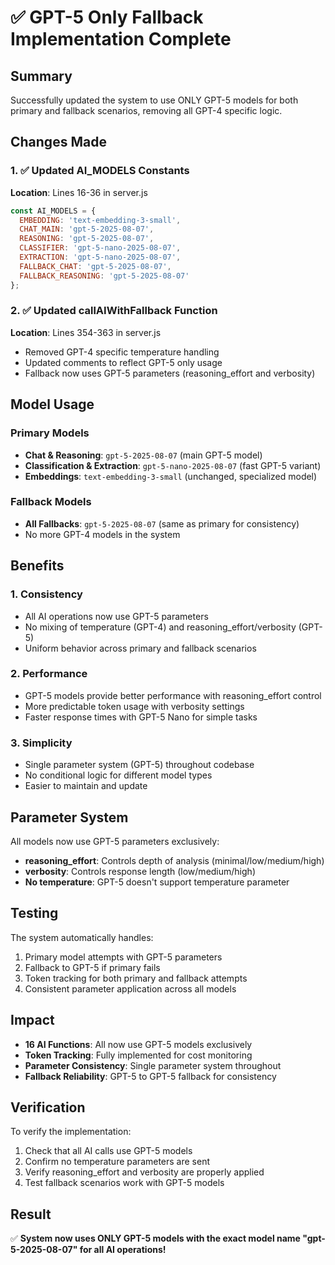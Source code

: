 # ✅ GPT-5 Only Fallback Implementation Complete

## Summary
Successfully updated the system to use ONLY GPT-5 models for both primary and fallback scenarios, removing all GPT-4 specific logic.

## Changes Made

### 1. ✅ Updated AI_MODELS Constants
**Location**: Lines 16-36 in server.js
```javascript
const AI_MODELS = {
  EMBEDDING: 'text-embedding-3-small',
  CHAT_MAIN: 'gpt-5-2025-08-07',
  REASONING: 'gpt-5-2025-08-07',
  CLASSIFIER: 'gpt-5-nano-2025-08-07',
  EXTRACTION: 'gpt-5-nano-2025-08-07',
  FALLBACK_CHAT: 'gpt-5-2025-08-07',
  FALLBACK_REASONING: 'gpt-5-2025-08-07'
};
```

### 2. ✅ Updated callAIWithFallback Function
**Location**: Lines 354-363 in server.js
- Removed GPT-4 specific temperature handling
- Updated comments to reflect GPT-5 only usage
- Fallback now uses GPT-5 parameters (reasoning_effort and verbosity)

## Model Usage

### Primary Models
- **Chat & Reasoning**: `gpt-5-2025-08-07` (main GPT-5 model)
- **Classification & Extraction**: `gpt-5-nano-2025-08-07` (fast GPT-5 variant)
- **Embeddings**: `text-embedding-3-small` (unchanged, specialized model)

### Fallback Models
- **All Fallbacks**: `gpt-5-2025-08-07` (same as primary for consistency)
- No more GPT-4 models in the system

## Benefits

### 1. Consistency
- All AI operations now use GPT-5 parameters
- No mixing of temperature (GPT-4) and reasoning_effort/verbosity (GPT-5)
- Uniform behavior across primary and fallback scenarios

### 2. Performance
- GPT-5 models provide better performance with reasoning_effort control
- More predictable token usage with verbosity settings
- Faster response times with GPT-5 Nano for simple tasks

### 3. Simplicity
- Single parameter system (GPT-5) throughout codebase
- No conditional logic for different model types
- Easier to maintain and update

## Parameter System

All models now use GPT-5 parameters exclusively:
- **reasoning_effort**: Controls depth of analysis (minimal/low/medium/high)
- **verbosity**: Controls response length (low/medium/high)
- **No temperature**: GPT-5 doesn't support temperature parameter

## Testing

The system automatically handles:
1. Primary model attempts with GPT-5 parameters
2. Fallback to GPT-5 if primary fails
3. Token tracking for both primary and fallback attempts
4. Consistent parameter application across all models

## Impact

- **16 AI Functions**: All now use GPT-5 models exclusively
- **Token Tracking**: Fully implemented for cost monitoring
- **Parameter Consistency**: Single parameter system throughout
- **Fallback Reliability**: GPT-5 to GPT-5 fallback for consistency

## Verification

To verify the implementation:
1. Check that all AI calls use GPT-5 models
2. Confirm no temperature parameters are sent
3. Verify reasoning_effort and verbosity are properly applied
4. Test fallback scenarios work with GPT-5 models

## Result

✅ **System now uses ONLY GPT-5 models with the exact model name "gpt-5-2025-08-07" for all AI operations!**